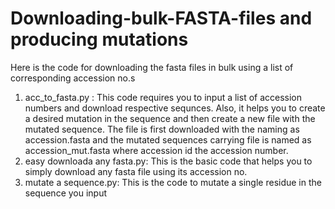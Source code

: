 # Downloading-bulk-FASTA-files and producing mutations
Here is the code for downloading the fasta files in bulk using a list of corresponding accession no.s
1) acc_to_fasta.py : This code requires you to input a list of accession numbers and download respective sequnces. Also, it helps you to create a desired mutation in the sequence and then create a new file with the mutated sequence. The file is first downloaded with the naming as accession.fasta and the mutated sequences carrying file is named as accession_mut.fasta where accession id the accession number.
2) easy downloada any fasta.py: This is the basic code that helps you to simply download any fasta file using its accession no.
3) mutate a sequence.py: This is the code to mutate a single residue in the sequence you input
